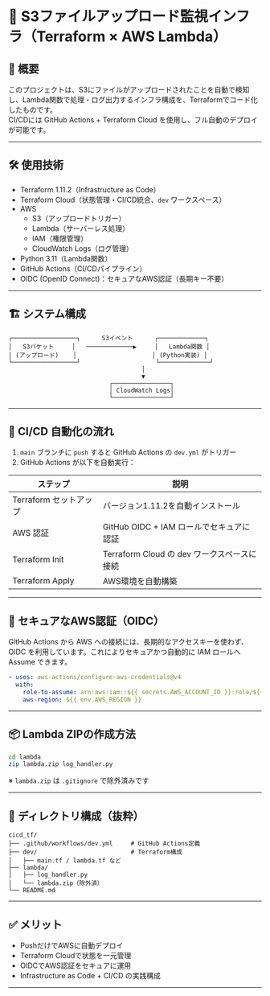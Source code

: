 # 🚀 S3ファイルアップロード監視インフラ（Terraform × AWS Lambda）

## 📝 概要

このプロジェクトは、S3にファイルがアップロードされたことを自動で検知し、Lambda関数で処理・ログ出力するインフラ構成を、Terraformでコード化したものです。  
CI/CDには GitHub Actions + Terraform Cloud を使用し、フル自動のデプロイが可能です。

---

## 🛠 使用技術

- Terraform 1.11.2（Infrastructure as Code）
- Terraform Cloud（状態管理・CI/CD統合、`dev` ワークスペース）
- AWS
  - S3（アップロードトリガー）
  - Lambda（サーバーレス処理）
  - IAM（権限管理）
  - CloudWatch Logs（ログ管理）
- Python 3.11（Lambda関数）
- GitHub Actions（CI/CDパイプライン）
- OIDC (OpenID Connect)：セキュアなAWS認証（長期キー不要）

---

## 🏗 システム構成

```
┌──────────────────┐      S3イベント      ┌─────────────┐
│   S3バケット     │   ─────────────▶     │   Lambda関数 │
│ (アップロード)    │                     │ (Python実装) │
└──────────────────┘                     └──────────────┘
                                     │
                                     ▼
                            ┌────────────────┐
                            │ CloudWatch Logs│
                            └────────────────┘
```

---

## 🔁 CI/CD 自動化の流れ

1. `main` ブランチに `push` すると GitHub Actions の `dev.yml` がトリガー
2. GitHub Actions が以下を自動実行：

| ステップ               | 説明                                        |
|------------------------|---------------------------------------------|
| Terraform セットアップ | バージョン1.11.2を自動インストール         |
| AWS 認証               | GitHub OIDC + IAM ロールでセキュアに認証   |
| Terraform Init         | Terraform Cloud の dev ワークスペースに接続 |
| Terraform Apply        | AWS環境を自動構築                           |

---

## 🔐 セキュアなAWS認証（OIDC）

GitHub Actions から AWS への接続には、長期的なアクセスキーを使わず、OIDC を利用しています。これによりセキュアかつ自動的に IAM ロールへ Assume できます。

```yaml
- uses: aws-actions/configure-aws-credentials@v4
  with:
    role-to-assume: arn:aws:iam::${{ secrets.AWS_ACCOUNT_ID }}:role/${{ env.AWS_ROLE_NAME }}
    aws-region: ${{ env.AWS_REGION }}
```

---

## 📦 Lambda ZIPの作成方法

```bash
cd lambda
zip lambda.zip log_handler.py
```

※ `lambda.zip` は `.gitignore` で除外済みです

---

## 📂 ディレクトリ構成（抜粋）

```
cicd_tf/
├── .github/workflows/dev.yml     # GitHub Actions定義
├── dev/                          # Terraform構成
│   ├── main.tf / lambda.tf など
├── lambda/
│   ├── log_handler.py
│   └── lambda.zip（除外済）
└── README.md
```

---

## ✅ メリット

- PushだけでAWSに自動デプロイ
- Terraform Cloudで状態を一元管理
- OIDCでAWS認証をセキュアに運用
- Infrastructure as Code + CI/CD の実践構成

---


